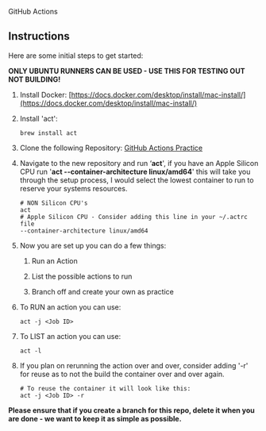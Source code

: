 GitHub Actions

## Instructions

Here are some initial steps to get started:

**ONLY UBUNTU RUNNERS CAN BE USED - USE THIS FOR TESTING OUT NOT BUILDING!**

1.  Install Docker: [https://docs.docker.com/desktop/install/mac-install/](https://docs.docker.com/desktop/install/mac-install/)
    
2.  Install 'act':
    
    ```
    brew install act
    ```
    
3.  Clone the following Repository: [GitHub Actions Practice](https://github.com/JoshCarter-ops/actions-practice)
    
4.  Navigate to the new repository and run ‘**act**', if you have an Apple Silicon CPU run '**act --container-architecture linux/amd64**' this will take you through the setup process, I would select the lowest container to run to reserve your systems resources.
    
    ```
    # NON Silicon CPU's 
    act
    # Apple Silicon CPU - Consider adding this line in your ~/.actrc file
    --container-architecture linux/amd64
    ```
    
5.  Now you are set up you can do a few things:
    
    1.  Run an Action
        
    2.  List the possible actions to run
        
    3.  Branch off and create your own as practice
        
6.  To RUN an action you can use:
    
    ```
    act -j <Job ID>
    ```
    
7.  To LIST an action you can use:
    
    ```
    act -l
    ```
    
8.  If you plan on rerunning the action over and over, consider adding '-r' for reuse as to not the build the container over and over again.
    
    ```
    # To reuse the container it will look like this:
    act -j <Job ID> -r
    ```
    

**Please ensure that if you create a branch for this repo, delete it when you are done - we want to keep it as simple as possible.**

